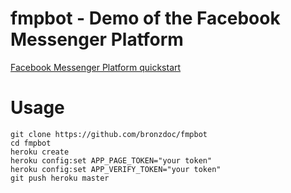 # fmpbot - Demo of the Facebook Messenger Platform

[Facebook Messenger Platform quickstart](https://developers.facebook.com/docs/messenger-platform/quickstart)

# Usage
```
git clone https://github.com/bronzdoc/fmpbot
cd fmpbot
heroku create
heroku config:set APP_PAGE_TOKEN="your token"
heroku config:set APP_VERIFY_TOKEN="your token"
git push heroku master
```
